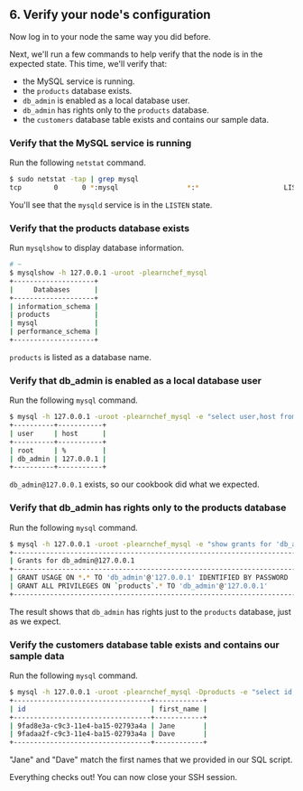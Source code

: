 ## 6. Verify your node's configuration

Now log in to your node the same way you did before.

Next, we'll run a few commands to help verify that the node is in the expected state. This time, we'll verify that:

* the MySQL service is running.
* the `products` database exists.
* `db_admin` is enabled as a local database user.
* `db_admin` has rights only to the `products` database.
* the `customers` database table exists and contains our sample data.

### Verify that the MySQL service is running

Run the following `netstat` command.

```bash
$ sudo netstat -tap | grep mysql
tcp        0      0 *:mysql                 *:*                     LISTEN      27856/mysqld
```

You'll see that the `mysqld` service is in the `LISTEN` state.

### Verify that the products database exists

Run `mysqlshow` to display database information.

```bash
# ~
$ mysqlshow -h 127.0.0.1 -uroot -plearnchef_mysql
+--------------------+
|     Databases      |
+--------------------+
| information_schema |
| products           |
| mysql              |
| performance_schema |
+--------------------+
```

`products` is listed as a database name.

### Verify that db_admin is enabled as a local database user

Run the following `mysql` command.

```bash
$ mysql -h 127.0.0.1 -uroot -plearnchef_mysql -e "select user,host from mysql.user;"
+----------+-----------+
| user     | host      |
+----------+-----------+
| root     | %         |
| db_admin | 127.0.0.1 |
+----------+-----------+
```

`db_admin@127.0.0.1` exists, so our cookbook did what we expected.

### Verify that db_admin has rights only to the products database

Run the following `mysql` command.

```bash
$ mysql -h 127.0.0.1 -uroot -plearnchef_mysql -e "show grants for 'db_admin'@'127.0.0.1';"
+-----------------------------------------------------------------------------------------------------------------+
| Grants for db_admin@127.0.0.1                                                                                   |
+-----------------------------------------------------------------------------------------------------------------+
| GRANT USAGE ON *.* TO 'db_admin'@'127.0.0.1' IDENTIFIED BY PASSWORD '*B28723EAECAD3130F237F666A671416DAED862F0' |
| GRANT ALL PRIVILEGES ON `products`.* TO 'db_admin'@'127.0.0.1'                                                  |
+-----------------------------------------------------------------------------------------------------------------+
```

The result shows that `db_admin` has rights just to the `products` database, just as we expect.

### Verify the customers database table exists and contains our sample data

Run the following `mysql` command.

```bash
$ mysql -h 127.0.0.1 -uroot -plearnchef_mysql -Dproducts -e "select id,first_name from customers;"
+----------------------------------+------------+
| id                               | first_name |
+----------------------------------+------------+
| 9fad8e3a-c9c3-11e4-ba15-02793a4a | Jane       |
| 9fadaa2f-c9c3-11e4-ba15-02793a4a | Dave       |
+----------------------------------+------------+
```

"Jane" and "Dave" match the first names that we provided in our SQL script.

Everything checks out! You can now close your SSH session.
